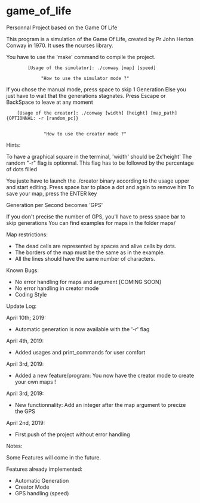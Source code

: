 # game_of_life
Personnal Project based on the Game Of Life

This program is a simulation of the Game Of Life, created by Pr John Herton Conway in 1970.
It uses the ncurses library.


You have to use the 'make' command to compile the project.

    
            [Usage of the simulator]: ./conway [map] [speed]

	             "How to use the simulator mode ?"

If you chose the manual mode, press space to skip 1 Generation
Else you just have to wait that the generations stagnates.
Press Escape or BackSpace to leave at any moment


      	[Usage of the creator]: ./conway [width] [height] [map_path] {OPTIONNAL: -r [random_pc]}


	       	      "How to use the creator mode ?"

Hints:

To have a graphical square in the terminal, 'width' should be 2x'height'
The random "-r" flag is optionnal. This flag has to be followed by the percentage of dots filled

You juste have to launch the ./creator binary according to the usage upper and start editing.
Press space bar to place a dot and again to remove him
To save your map, press the ENTER key



Generation per Second becomes 'GPS'

If you don't precise the number of GPS, you'll have to press space bar to skip generations
You can find examples for maps in the folder maps/


Map restrictions:

- The dead cells are represented by spaces and alive cells by dots.
- The borders of the map must be the same as in the example.
- All the lines should have the same number of characters.


Known Bugs:

- No error handling for maps and argument [COMING SOON]
- No error handling in creator mode
- Coding Style


Update Log:

April 10th; 2019:
- Automatic generation is now available with the '-r' flag

April 4th, 2019:
- Added usages and print_commands for user comfort

April 3rd, 2019:
- Added a new feature/program: You now have the creator mode to create your own maps !


April 3rd, 2019:
- New functionnality: Add an integer after the map argument to precize the GPS

April 2nd, 2019:
- First push of the project without error handling


Notes:

Some Features will come in the future.

Features already implemented:

- Automatic Generation
- Creator Mode
- GPS handling (speed)